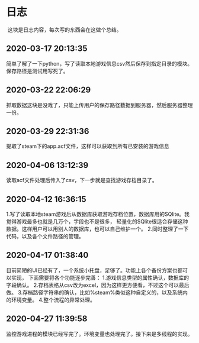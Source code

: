# 日志

​	这块是日志内容，每次写的东西会在这做个总结。



## 2020-03-17 20:13:35 

​	简单了解了一下python，写了读取本地游戏信息csv然后保存到指定目录的模块。保存路径是测试用写死了。

## 2020-03-22 22:06:29 

​	抓取数据这块是没戏了，只能上传用户的保存路径数据到服务器，然后服务器整理一份。

## 2020-03-29 22:31:36 
    
   提取了steam下的app.acf文件，这样可以获取到所有已安装的游戏信息
   
## 2020-04-06 13:12:39 
    
   读取acf文件处理后传入了csv，下一步就是查找游戏存档目录了。

## 2020-04-12 16:36:15 
   1.写了读取本地steam游戏后从数据库获取游戏存档位置，数据库用的SQlite。我觉得游戏最多也就是几万个，字段也不是很多，
   轻量化的SQlite很适合存储这种数据。这样用户可以用别人的数据库，也可以自己维护一个。
   2.同时整理了一下代码，以及各个文件路径的管理。
   
## 2020-04-17 01:38:40 
   目前简陋的UI已经有了，一个系统小托盘，足够了。功能上各个备份方案也都可以实现，
   下面需要将各个功能逐步完善：
   1.游戏信息类型的属性确认，数据库的字段确认。
   2.存档表格从csv改为excel，因为这样更方便看，不过这个可以最后做。
   3.存档路径字符串的确认，比如%steam%类似这种自定义的，以及系统内的环境变量。
   4.整个流程的异常处理。

## 2020-04-27 11:39:58 
   监控游戏进程的模块已经写完了。环境变量也处理完了。接下来是多线程的实现。